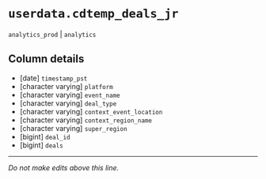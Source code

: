# `userdata.cdtemp_deals_jr`
`analytics_prod` | `analytics`

## Column details
* [date]      `timestamp_pst`
* [character varying] `platform`
* [character varying] `event_name`
* [character varying] `deal_type`
* [character varying] `context_event_location`
* [character varying] `context_region_name`
* [character varying] `super_region`
* [bigint]    `deal_id`
* [bigint]    `deals`

-------------------------------------------------------------------------------
*Do not make edits above this line.*
